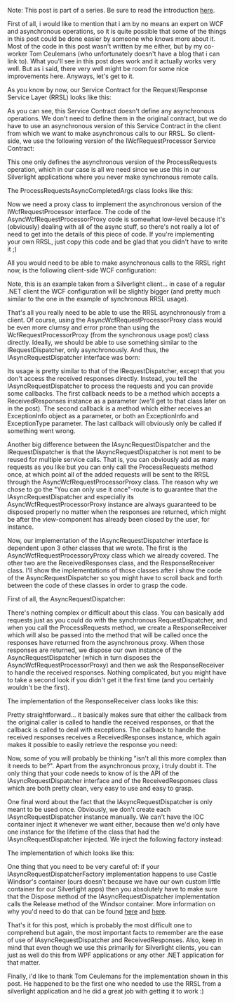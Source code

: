 Note: This post is part of a series. Be sure to read the introduction <a href="http://davybrion.com/blog/2009/11/requestresponse-service-layer-series/">here</a>.

First of all, i would like to mention that i am by no means an expert on WCF and asynchronous operations, so it is quite possible that some of the things in this post could be done easier by someone who knows more about it.  Most of the code in this post wasn't written by me either, but by my co-worker Tom Ceulemans (who unfortunately doesn't have a blog that i can link to).  What you'll see in this post does work and it actually works very well.  But as i said, there very well might be room for some nice improvements here.  Anyways, let's get to it.

As you know by now, our Service Contract for the Request/Response Service Layer (RRSL) looks like this:

<script src="https://gist.github.com/3685562.js?file=s1.cs"></script>

As you can see, this Service Contract doesn't define any asynchronous operations.  We don't need to define them in the original contract, but we do have to use an asynchronous version of this Service Contract in the client from which we want to make asynchronous calls to our RRSL.  So client-side, we use the following version of the IWcfRequestProcessor Service Contract:

<script src="https://gist.github.com/3685562.js?file=s2.cs"></script>

This one only defines the asynchronous version of the ProcessRequests operation, which in our case is all we need since we use this in our Silverlight applications where you never make synchronous remote calls.

The ProcessRequestsAsyncCompletedArgs class looks like this:

<script src="https://gist.github.com/3685562.js?file=s3.cs"></script>

Now we need a proxy class to implement the asynchronous version of the IWcfRequestProcessor interface.  The code of the AsyncWcfRequestProcessorProxy code is somewhat low-level because it's (obviously) dealing with all of the async stuff, so there's not really a lot of need to get into the details of this piece of code.  If you're implementing your own RRSL, just copy this code and be glad that you didn't have to write it ;)

<script src="https://gist.github.com/3685562.js?file=s4.cs"></script>

All you would need to be able to make asynchronous calls to the RRSL right now, is the following client-side WCF configuration:

<script src="https://gist.github.com/3685562.js?file=s5.xml"></script>

Note, this is an example taken from a Silverlight client... in case of a regular .NET client the WCF configuration will be slightly bigger (and pretty much similar to the one in the example of synchronous RRSL usage).

That's all you really need to be able to use the RRSL asynchronously from a client.  Of course, using the AsyncWcfRequestProcessorProxy class would be even more clumsy and error prone than using the WcfRequestProcessorProxy (from the synchronous usage post) class directly.  Ideally, we should be able to use something similar to the IRequestDispatcher, only asynchronously.  And thus, the IAsyncRequestDispatcher interface was born:

<script src="https://gist.github.com/3685562.js?file=s6.cs"></script>

Its usage is pretty similar to that of the IRequestDispatcher, except that you don't access the received responses directly.  Instead, you tell the IAsyncRequestDispatcher to process the requests and you can provide some callbacks.  The first callback needs to be a method which accepts a ReceivedResponses instance as a parameter (we'll get to that class later on in the post).  The second callback is a method which either receives an ExceptionInfo object as a parameter, or both an ExceptionInfo and ExceptionType parameter.  The last callback will obviously only be called if something went wrong.  

Another big difference between the IAsyncRequestDispatcher and the IRequestDispatcher is that the IAsyncRequestDispatcher is not ment to be reused for multiple service calls.  That is, you can obviously add as many requests as you like but you can only call the ProcessRequests method once, at which point all of the added requests will be sent to the RRSL through the AsyncWcfRequestProcessorProxy class.  The reason why we chose to go the "You can only use it once"-route is to guarantee that the IAsyncRequestDispatcher and especially its AsyncWcfRequestProcessorProxy instance are always guaranteed to be disposed properly no matter when the responses are returned, which might be after the view-component has already been closed by the user, for instance.

Now, our implementation of the IAsyncRequestDispatcher interface is dependent upon 3 other classes that we wrote.  The first is the AsyncWcfRequestProcessoryProxy class which we already covered.  The other two are the ReceivedResponses class, and the ResponseReceiver class.  I'll show the implementations of those classes after i show the code of the AsyncRequestDispatcher so you might have to scroll back and forth between the code of these classes in order to grasp the code.  

First of all, the AsyncRequestDispatcher:

<script src="https://gist.github.com/3685562.js?file=s7.cs"></script>

There's nothing complex or difficult about this class.  You can basically add requests just as you could do with the synchronous RequestDispatcher, and when you call the ProcessRequests method, we create a ResponseReceiver which will also be passed into the method that will be called once the responses have returned from the asynchronous proxy.  When those responses are returned, we dispose our own instance of the AsyncRequestDispatcher (which in turn disposes the AsyncWcfRequestProcessorProxy) and then we ask the ResponseReceiver to handle the received responses.  Nothing complicated, but you might have to take a second look if you didn't get it the first time (and you certainly wouldn't be the first).

The implementation of the ResponseReceiver class looks like this:

<script src="https://gist.github.com/3685562.js?file=s8.cs"></script>

Pretty straightforward... it basically makes sure that either the callback from the original caller is called to handle the received responses, or that the callback is called to deal with exceptions.  The callback to handle the received responses receives a ReceivedResponses instance, which again makes it possible to easily retrieve the response you need:

<script src="https://gist.github.com/3685562.js?file=s9.cs"></script>

Now, some of you will probably be thinking "isn't all this more complex than it needs to be?".  Apart from the asynchronous proxy, i truly doubt it.  The only thing that your code needs to know of is the API of the IAsyncRequestDispatcher interface and of the ReceivedResponses class which are both pretty clean, very easy to use and easy to grasp. 

One final word about the fact that the IAsyncRequestDispatcher is only meant to be used once.  Obviously, we don't create each IAsyncRequestDispatcher instance manually.  We can't have the IOC container inject it whenever we want either, because then we'd only have one instance for the lifetime of the class that had the IAsyncRequestDispatcher injected.  We inject the following factory instead:

<script src="https://gist.github.com/3685577.js?file=s1.cs"></script>

The implementation of which looks like this:

<script src="https://gist.github.com/3685577.js?file=s1.cs"></script>

One thing that you need to be very careful of: if your IAsyncRequestDispatcherFactory implementation happens to use Castle Windsor's container (ours doesn't because we have our own custom little container for our Silverlight apps) then you absolutely have to make sure that the Dispose method of the IAsyncRequestDispatcher implementation calls the Release method of the Windsor container.  More information on why you'd need to do that can be found <a href="http://davybrion.com/blog/2008/12/the-importance-of-releasing-your-components-through-windsor/">here</a> and <a href="http://davybrion.com/blog/2008/12/the-component-burden/">here</a>.

That's it for this post, which is probably the most difficult one to comprehend but again, the most important facts to remember are the ease of use of IAsyncRequestDispatcher and ReceivedResponses.  Also, keep in mind that even though we use this primarily for Silverlight clients, you can just as well do this from WPF applications or any other .NET application for that matter.

Finally, i'd like to thank Tom Ceulemans for the implementation shown in this post.  He happened to be the first one who needed to use the RRSL from a silverlight application and he did a great job with getting it to work :)